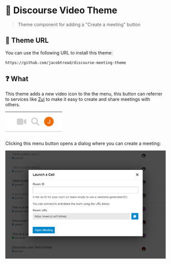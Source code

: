# 🎥 Discourse Video Theme

> Theme component for adding a "Create a meeting" button

## 🔗 Theme URL

You can use the following URL to install this theme:

```
https://github.com/jacobtread/discourse-meeting-theme
```

## ❓ What

This theme adds a new video icon to the the menu, this button can referrer to services like [Zui](https://zui.nz) to
make it easy to create and share meetings with others.

![Menu Button](./docs/header-button.png)

Clicking this menu button opens a dialog where you can create a meeting:

![Meeting Dialog](./docs/dialog.png)

